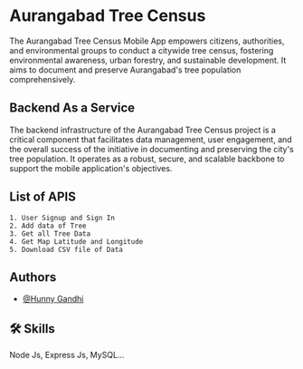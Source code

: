 
# Aurangabad Tree Census

The Aurangabad Tree Census Mobile App empowers citizens, authorities, and environmental groups to conduct a citywide tree census, fostering environmental awareness, urban forestry, and sustainable development. It aims to document and preserve Aurangabad's tree population comprehensively.


## Backend As a Service

The backend infrastructure of the Aurangabad Tree Census project is a critical component that facilitates data management, user engagement, and the overall success of the initiative in documenting and preserving the city's tree population. It operates as a robust, secure, and scalable backbone to support the mobile application's objectives.
## List of APIS

    1. User Signup and Sign In
    2. Add data of Tree
    3. Get all Tree Data
    4. Get Map Latitude and Longitude
    5. Download CSV file of Data


## Authors

- [@Hunny Gandhi](https://github.com/Hny274)


## 🛠 Skills
Node Js, Express Js, MySQL...

